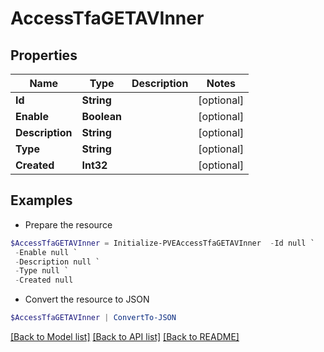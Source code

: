 # AccessTfaGETAVInner
## Properties

Name | Type | Description | Notes
------------ | ------------- | ------------- | -------------
**Id** | **String** |  | [optional] 
**Enable** | **Boolean** |  | [optional] 
**Description** | **String** |  | [optional] 
**Type** | **String** |  | [optional] 
**Created** | **Int32** |  | [optional] 

## Examples

- Prepare the resource
```powershell
$AccessTfaGETAVInner = Initialize-PVEAccessTfaGETAVInner  -Id null `
 -Enable null `
 -Description null `
 -Type null `
 -Created null
```

- Convert the resource to JSON
```powershell
$AccessTfaGETAVInner | ConvertTo-JSON
```

[[Back to Model list]](../README.md#documentation-for-models) [[Back to API list]](../README.md#documentation-for-api-endpoints) [[Back to README]](../README.md)

